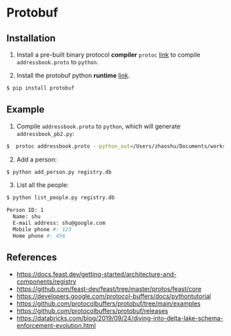 # Protobuf

## Installation

1. Install a pre-built binary protocol **compiler** `protoc` [link](https://github.com/protocolbuffers/protobuf/blob/main/README.md#protocol-compiler-installation) to compile `addressbook.proto` to `python`.

2. Install the protobuf python **runtime** [link](https://github.com/protocolbuffers/protobuf/tree/main/examples#python).
```bash
$ pip install protobuf
```

## Example

1. Compile `addressbook.proto` to `python`, which will generate `addressbook_pb2.py`:
```bash
$  protoc addressbook.proto --python_out=/Users/zhaoshu/Documents/workspace/protobuf
```

2. Add a person:
```bash
$ python add_person.py registry.db
```

3. List all the people:
```bash
$ python list_people.py registry.db

Person ID: 1
  Name: shu
  E-mail address: shu@google.com
  Mobile phone #: 123
  Home phone #: 456
```

## References

* https://docs.feast.dev/getting-started/architecture-and-components/registry
* https://github.com/feast-dev/feast/tree/master/protos/feast/core
* https://developers.google.com/protocol-buffers/docs/pythontutorial
* https://github.com/protocolbuffers/protobuf/tree/main/examples
* https://github.com/protocolbuffers/protobuf/releases  
* https://databricks.com/blog/2019/09/24/diving-into-delta-lake-schema-enforcement-evolution.html
